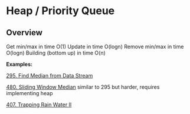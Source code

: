 # Heap / Priority Queue

## Overview 

Get min/max in time O(1)
Update in time O(logn)
Remove min/max in time O(logn)
Building (bottom up) in time O(n)



__Examples:__

[295. Find Median from Data Stream](https://leetcode.com/problems/find-median-from-data-stream/)

[480. Sliding Window Median](https://leetcode.com/problems/sliding-window-median/) 
similar to 295 but harder, requires implementing heap

[407. Trapping Rain Water II](https://leetcode.com/problems/trapping-rain-water-ii/)
